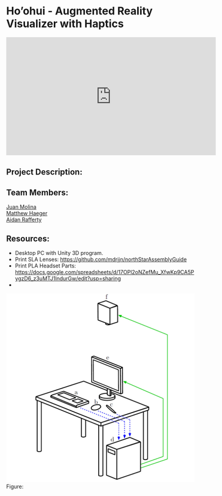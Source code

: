 # Ho’ohui - Augmented Reality Visualizer with Haptics

<iframe width="560" height="315" src="https://www.youtube.com/embed/fHNi0WVeAYM" frameborder="0" allow="autoplay; encrypted-media" allowfullscreen></iframe>

## Project Description:



## Team Members:

[Juan Molina](https://jamolinaescalante.myportfolio.com/) <br> [Matthew Haeger]() <br> [Aidan Rafferty]()


## Resources:

* Desktop PC with Unity 3D program.
* Print SLA Lenses: https://github.com/mdrjjn/northStarAssemblyGuide
* Print PLA Headset Parts: https://docs.google.com/spreadsheets/d/17OPl2oNZefMu_XfwKp9CA5PygzD6_z3uMTJ1lndurGw/edit?usp=sharing
* 

![Project North Star Headset Assembly](https://raw.githubusercontent.com/danielleithinger/pentable/master/pentable-graphic.jpg)
Figure: 
